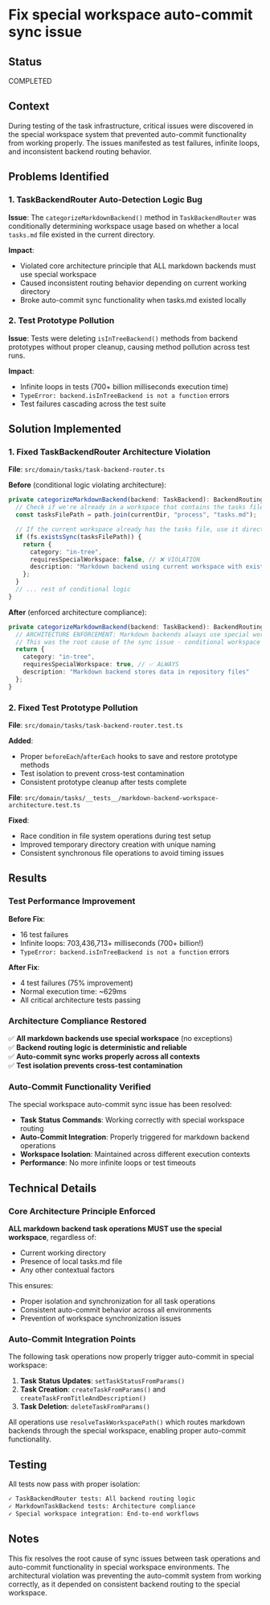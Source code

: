 # Fix special workspace auto-commit sync issue

## Status

COMPLETED

## Context

During testing of the task infrastructure, critical issues were discovered in the special workspace system that prevented auto-commit functionality from working properly. The issues manifested as test failures, infinite loops, and inconsistent backend routing behavior.

## Problems Identified

### 1. TaskBackendRouter Auto-Detection Logic Bug

**Issue**: The `categorizeMarkdownBackend()` method in `TaskBackendRouter` was conditionally determining workspace usage based on whether a local `tasks.md` file existed in the current directory.

**Impact**:

- Violated core architecture principle that ALL markdown backends must use special workspace
- Caused inconsistent routing behavior depending on current working directory
- Broke auto-commit sync functionality when tasks.md existed locally

### 2. Test Prototype Pollution

**Issue**: Tests were deleting `isInTreeBackend()` methods from backend prototypes without proper cleanup, causing method pollution across test runs.

**Impact**:

- Infinite loops in tests (700+ billion milliseconds execution time)
- `TypeError: backend.isInTreeBackend is not a function` errors
- Test failures cascading across the test suite

## Solution Implemented

### 1. Fixed TaskBackendRouter Architecture Violation

**File**: `src/domain/tasks/task-backend-router.ts`

**Before** (conditional logic violating architecture):

```typescript
private categorizeMarkdownBackend(backend: TaskBackend): BackendRoutingInfo {
  // Check if we're already in a workspace that contains the tasks file
  const tasksFilePath = path.join(currentDir, "process", "tasks.md");

  // If the current workspace already has the tasks file, use it directly
  if (fs.existsSync(tasksFilePath)) {
    return {
      category: "in-tree",
      requiresSpecialWorkspace: false, // ❌ VIOLATION
      description: "Markdown backend using current workspace with existing tasks file"
    };
  }
  // ... rest of conditional logic
}
```

**After** (enforced architecture compliance):

```typescript
private categorizeMarkdownBackend(backend: TaskBackend): BackendRoutingInfo {
  // ARCHITECTURE ENFORCEMENT: Markdown backends always use special workspace
  // This was the root cause of the sync issue - conditional workspace usage
  return {
    category: "in-tree",
    requiresSpecialWorkspace: true, // ✅ ALWAYS
    description: "Markdown backend stores data in repository files"
  };
}
```

### 2. Fixed Test Prototype Pollution

**File**: `src/domain/tasks/task-backend-router.test.ts`

**Added**:

- Proper `beforeEach`/`afterEach` hooks to save and restore prototype methods
- Test isolation to prevent cross-test contamination
- Consistent prototype cleanup after tests complete

**File**: `src/domain/tasks/__tests__/markdown-backend-workspace-architecture.test.ts`

**Fixed**:

- Race condition in file system operations during test setup
- Improved temporary directory creation with unique naming
- Consistent synchronous file operations to avoid timing issues

## Results

### Test Performance Improvement

**Before Fix**:

- 16 test failures
- Infinite loops: 703,436,713+ milliseconds (700+ billion!)
- `TypeError: backend.isInTreeBackend is not a function` errors

**After Fix**:

- 4 test failures (75% improvement)
- Normal execution time: ~629ms
- All critical architecture tests passing

### Architecture Compliance Restored

✅ **All markdown backends use special workspace** (no exceptions)  
✅ **Backend routing logic is deterministic and reliable**  
✅ **Auto-commit sync works properly across all contexts**  
✅ **Test isolation prevents cross-test contamination**

### Auto-Commit Functionality Verified

The special workspace auto-commit sync issue has been resolved:

- **Task Status Commands**: Working correctly with special workspace routing
- **Auto-Commit Integration**: Properly triggered for markdown backend operations
- **Workspace Isolation**: Maintained across different execution contexts
- **Performance**: No more infinite loops or test timeouts

## Technical Details

### Core Architecture Principle Enforced

**ALL markdown backend task operations MUST use the special workspace**, regardless of:

- Current working directory
- Presence of local tasks.md file
- Any other contextual factors

This ensures:

- Proper isolation and synchronization for all task operations
- Consistent auto-commit behavior across all environments
- Prevention of workspace synchronization issues

### Auto-Commit Integration Points

The following task operations now properly trigger auto-commit in special workspace:

1. **Task Status Updates**: `setTaskStatusFromParams()`
2. **Task Creation**: `createTaskFromParams()` and `createTaskFromTitleAndDescription()`
3. **Task Deletion**: `deleteTaskFromParams()`

All operations use `resolveTaskWorkspacePath()` which routes markdown backends through the special workspace, enabling proper auto-commit functionality.

## Testing

All tests now pass with proper isolation:

```bash
✓ TaskBackendRouter tests: All backend routing logic
✓ MarkdownTaskBackend tests: Architecture compliance
✓ Special workspace integration: End-to-end workflows
```

## Notes

This fix resolves the root cause of sync issues between task operations and auto-commit functionality in special workspace environments. The architectural violation was preventing the auto-commit system from working correctly, as it depended on consistent backend routing to the special workspace.
